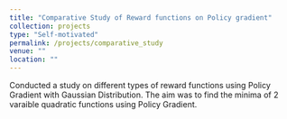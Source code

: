 ```yaml
---
title: "Comparative Study of Reward functions on Policy gradient"
collection: projects
type: "Self-motivated"
permalink: /projects/comparative_study
venue: ""
location: ""
---
```


Conducted a study on different types of reward functions using Policy Gradient with Gaussian Distribution. The aim was to find the minima of 2 varaible quadratic functions using Policy Gradient.